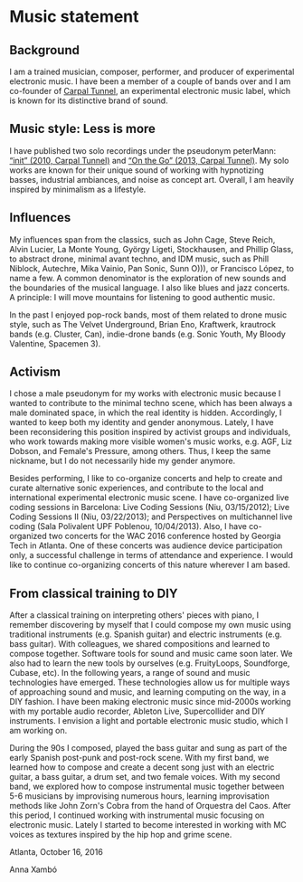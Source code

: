 # Music statement

## Background

I am a trained musician, composer, performer, and producer of experimental electronic music. I have been a member of a couple of bands over and I am co-founder of [Carpal Tunnel](http://carpaltunnel.cat), an experimental electronic music label, which is known for its distinctive brand of sound. 

## Music style: Less is more

I have published two solo recordings under the pseudonym peterMann: [“init” (2010, Carpal Tunnel)](http://carpaltunnel.cat/CT002.php) and [“On the Go” (2013, Carpal Tunnel)](http://carpaltunnel.cat/CT004.php). My solo works are known for their unique sound of working with hypnotizing basses, industrial ambiances, and noise as concept art. Overall, I am heavily inspired by minimalism as a lifestyle.

## Influences

My influences span from the classics, such as John Cage, Steve Reich, Alvin Lucier, La Monte Young, György Ligeti, Stockhausen, and Phillip Glass, to abstract drone, minimal avant techno, and IDM music, such as Phill Niblock, Autechre, Mika Vainio, Pan Sonic, Sunn O))), or Francisco López, to name a few. A common denominator is the exploration of new sounds and the boundaries of the musical language. I also like blues and jazz concerts. A principle: I will move mountains for listening to good authentic music. 

In the past I enjoyed pop-rock bands, most of them related to drone music style, such as The Velvet Underground, Brian Eno, Kraftwerk, krautrock bands (e.g. Cluster, Can), indie-drone bands (e.g. Sonic Youth, My Bloody Valentine, Spacemen 3). 

## Activism

I chose a male pseudonym for my works with electronic music because I wanted to contribute to the minimal techno scene, which has been always a male dominated space, in which the real identity is hidden. Accordingly, I wanted to keep both my identity and gender anonymous. Lately, I have been reconsidering this position inspired by activist groups and individuals, who work towards making more visible women's music works, e.g. AGF, Liz Dobson, and Female's Pressure, among others. Thus, I keep the same nickname, but I do not necessarily hide my gender anymore.

Besides performing, I like to co-organize concerts and help to create and curate alternative sonic experiences, and contribute to the local and international experimental electronic music scene. I have co-organized live coding sessions in Barcelona: Live Coding Sessions (Niu, 03/15/2012); Live Coding Sessions II (Niu, 03/22/2013); and Perspectives on multichannel live coding (Sala Polivalent UPF Poblenou, 10/04/2013). Also, I have co-organized two concerts for the WAC 2016 conference hosted by Georgia Tech in Atlanta. One of these concerts was audience device participation only, a successful challenge in terms of attendance and experience. I would like to continue co-organizing concerts of this nature wherever I am based. 


## From classical training to DIY

After a classical training on interpreting others' pieces with piano, I remember discovering by myself that I could compose my own music using traditional instruments (e.g. Spanish guitar) and electric instruments (e.g. bass guitar). With colleagues, we shared compositions and learned to compose together. Software tools for sound and music came soon later. We also had to learn the new tools by ourselves (e.g. FruityLoops, Soundforge, Cubase, etc). In the following years, a range of sound and music technologies have emerged. These technologies allow us for multiple ways of approaching sound and music, and learning computing on the way, in a DIY fashion. I have been making electronic music since mid-2000s working with my portable audio recorder, Ableton Live, Supercollider and DIY instruments. I envision a light and portable electronic music studio, which I am working on.  

During the 90s I composed, played the bass guitar and sung as part of the early Spanish post-punk and post-rock scene. With my first band, we learned how to compose and create a decent song just with an electric guitar, a bass guitar, a drum set, and two female voices. With my second band, we explored how to compose instrumental music together between 5-6 musicians by improvising numerous hours, learning improvisation methods like John Zorn's Cobra from the hand of Orquestra del Caos. After this period, I continued working with instrumental music focusing on electronic music. Lately I started to become interested in working with MC voices as textures inspired by the hip hop and grime scene. 

Atlanta, October 16, 2016

Anna Xambó


